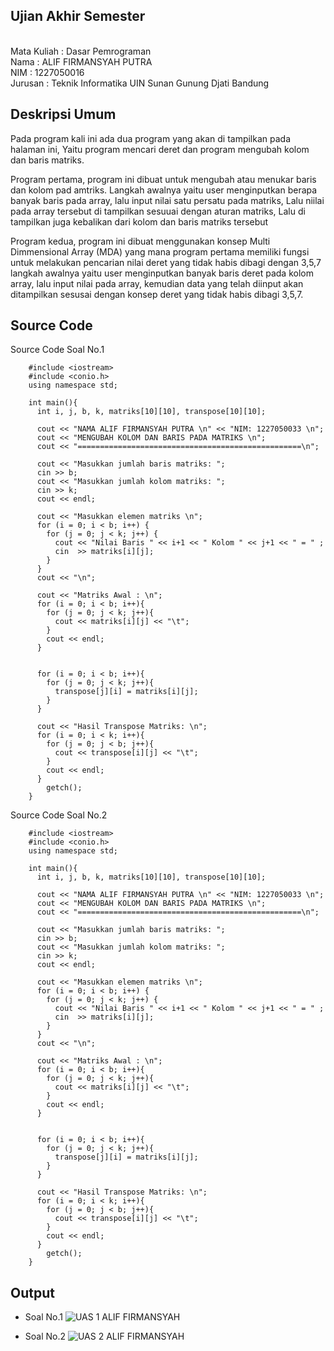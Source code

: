 ## Ujian Akhir Semester 
<br>Mata Kuliah 	: Dasar Pemrograman
<br> Nama		: ALIF FIRMANSYAH PUTRA
<br>NIM			: 1227050016
<br>Jurusan		: Teknik Informatika UIN Sunan Gunung Djati Bandung 

## Deskripsi Umum
Pada program kali ini ada dua program yang akan di tampilkan pada halaman ini, Yaitu program mencari deret dan program mengubah kolom dan baris matriks.

Program pertama, program ini dibuat untuk mengubah atau menukar baris dan kolom pad amtriks.
Langkah awalnya yaitu user menginputkan berapa banyak baris pada array, lalu input nilai satu persatu pada matriks, Lalu niilai pada array tersebut di tampilkan sesuuai dengan aturan matriks, Lalu di tampilkan juga kebalikan dari kolom dan baris matriks tersebut

Program kedua, program ini dibuat menggunakan konsep Multi Dimmensional Array (MDA) yang mana program pertama memiliki fungsi untuk melakukan pencarian nilai deret yang tidak habis dibagi dengan 3,5,7
langkah awalnya yaitu user menginputkan banyak baris deret pada kolom array, lalu input nilai pada array, kemudian data yang telah diinput akan ditampilkan sesusai dengan konsep deret yang tidak habis dibagi 3,5,7.  

## Source Code
Source Code Soal No.1

		#include <iostream>
		#include <conio.h>
		using namespace std;

		int main(){
		  int i, j, b, k, matriks[10][10], transpose[10][10];

		  cout << "NAMA ALIF FIRMANSYAH PUTRA \n" << "NIM: 1227050033 \n";
		  cout << "MENGUBAH KOLOM DAN BARIS PADA MATRIKS \n";
		  cout << "==================================================\n";

		  cout << "Masukkan jumlah baris matriks: ";
		  cin >> b;
		  cout << "Masukkan jumlah kolom matriks: ";
		  cin >> k;
		  cout << endl;

		  cout << "Masukkan elemen matriks \n";
		  for (i = 0; i < b; i++) {
		    for (j = 0; j < k; j++) {
		      cout << "Nilai Baris " << i+1 << " Kolom " << j+1 << " = " ;
			  cin  >> matriks[i][j];
		    }
		  }
		  cout << "\n";

		  cout << "Matriks Awal : \n";
		  for (i = 0; i < b; i++){
		    for (j = 0; j < k; j++){
		      cout << matriks[i][j] << "\t";
		    }
		    cout << endl;
		  }


		  for (i = 0; i < b; i++){
		    for (j = 0; j < k; j++){
		      transpose[j][i] = matriks[i][j];
		    }
		  }

		  cout << "Hasil Transpose Matriks: \n";
		  for (i = 0; i < k; i++){
		    for (j = 0; j < b; j++){
		      cout << transpose[i][j] << "\t";
		    }
		    cout << endl;
		  }
			getch();
		}
Source Code Soal No.2

		#include <iostream>
		#include <conio.h>
		using namespace std;

		int main(){
		  int i, j, b, k, matriks[10][10], transpose[10][10];

		  cout << "NAMA ALIF FIRMANSYAH PUTRA \n" << "NIM: 1227050033 \n";
		  cout << "MENGUBAH KOLOM DAN BARIS PADA MATRIKS \n";
		  cout << "==================================================\n";

		  cout << "Masukkan jumlah baris matriks: ";
		  cin >> b;
		  cout << "Masukkan jumlah kolom matriks: ";
		  cin >> k;
		  cout << endl;

		  cout << "Masukkan elemen matriks \n";
		  for (i = 0; i < b; i++) {
		    for (j = 0; j < k; j++) {
		      cout << "Nilai Baris " << i+1 << " Kolom " << j+1 << " = " ;
			  cin  >> matriks[i][j];
		    }
		  }
		  cout << "\n";

		  cout << "Matriks Awal : \n";
		  for (i = 0; i < b; i++){
		    for (j = 0; j < k; j++){
		      cout << matriks[i][j] << "\t";
		    }
		    cout << endl;
		  }


		  for (i = 0; i < b; i++){
		    for (j = 0; j < k; j++){
		      transpose[j][i] = matriks[i][j];
		    }
		  }

		  cout << "Hasil Transpose Matriks: \n";
		  for (i = 0; i < k; i++){
		    for (j = 0; j < b; j++){
		      cout << transpose[i][j] << "\t";
		    }
		    cout << endl;
		  }
			getch();
		}
## Output
- Soal No.1
 ![UAS 1 ALIF FIRMANSYAH](https://user-images.githubusercontent.com/121073257/209417643-bba9283f-5943-4073-b6d1-9f6f3e013c00.png)
 
- Soal No.2 
![UAS 2 ALIF FIRMANSYAH](https://user-images.githubusercontent.com/121073257/209417713-0eac058e-172a-4a34-b6b9-b14d439fbfb4.png)
